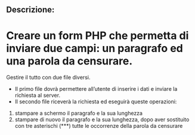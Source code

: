 ## Descrizione:
# Creare un form PHP che permetta di inviare due campi: un paragrafo ed una parola da censurare.

Gestire il tutto con due file diversi.
- Il primo file dovrà permettere all’utente di inserire i dati e inviare la richiesta al server.
- Il secondo file riceverà la richiesta ed eseguirà queste operazioni:

1. stampare a schermo il paragrafo e la sua lunghezza
2. stampare di nuovo il paragrafo e la sua lunghezza, dopo aver sostituito con tre asterischi (***) tutte le occorrenze della parola da censurare